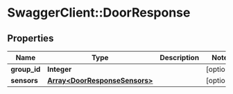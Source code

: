 # SwaggerClient::DoorResponse

## Properties
Name | Type | Description | Notes
------------ | ------------- | ------------- | -------------
**group_id** | **Integer** |  | [optional] 
**sensors** | [**Array&lt;DoorResponseSensors&gt;**](DoorResponseSensors.md) |  | [optional] 


